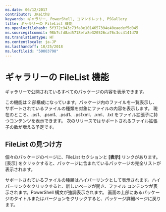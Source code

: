 ```yaml
---
ms.date: 06/12/2017
contributor: JKeithB
keywords: ギャラリー, PowerShell, コマンドレット, PSGallery
title: ギャラリーの FileList 機能
ms.openlocfilehash: 5f372c943c73fa8e1014657394e40eaedef5d045
ms.sourcegitcommit: 98b7cfd8ad5718efa8e320526ca76c3cc4141d78
ms.translationtype: HT
ms.contentlocale: ja-JP
ms.lasthandoff: 10/25/2018
ms.locfileid: "50003798"
---
```

# <a name="filelist-feature-in-the-gallery"></a>ギャラリーの FileList 機能

ギャラリーで公開されているすべてのパッケージの内容を表示できます。

この機能は 2 部構成になっています。パッケージ内のファイルを一覧表示し、サポートされているファイルの種類を対象にファイルの内容を表示します。 現在のところ、.ps1、.psm1、.psd1、.ps1xml、.xml、.txt をファイル拡張子に持つコンテンツを表示できます。 次のリリースではサポートされるファイル拡張子の数が増える予定です。

## <a name="where-to-find-filelist"></a>FileList の見つけ方

個々のパッケージのページに、FileList セクションと **[表示]** リンクがあります。 [表示] をクリックすると、パッケージに含まれているパッケージの完全リストが表示されます。

サポートされているファイルの種類はハイパーリンクとして表示されます。ハイパーリンクをクリックすると、新しいページが開き、ファイル コンテンツが表示されます。PowerShell 構文が強調表示されます。 画面の上部にあるパッケージのタイトルまたはバージョンをクリックすると、パッケージ詳細ページに戻ります。
